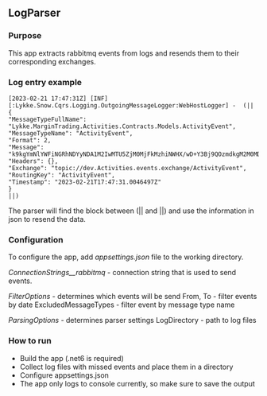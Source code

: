 ## LogParser

### Purpose

This app extracts rabbitmq events from logs and resends them to their corresponding exchanges.

### Log entry example

```
[2023-02-21 17:47:31Z] [INF] [:Lykke.Snow.Cqrs.Logging.OutgoingMessageLogger:WebHostLogger] -  (||
{
"MessageTypeFullName": "Lykke.MarginTrading.Activities.Contracts.Models.ActivityEvent",
"MessageTypeName": "ActivityEvent",
"Format": 2,
"Message": "k9kgYmNlYWFiNGRhNDYyNDA1M2IwMTU5ZjM0MjFkMzhiNWHX/wD+Y3Bj9QOzmdkgM2M0MDA2MTE3OTg5NGRlYzgzNzEwOTYyOTA3ZmE5YzWoQUEyMDIwMDKgqi02MDM1MDc5NzDX/wD8loBj9QOzBs0XepOoZGVuaW5nMDGoQUEyMDIwMDKqLTYwMzUwNzk3MJA=",
"Headers": {},
"Exchange": "topic://dev.Activities.events.exchange/ActivityEvent",
"RoutingKey": "ActivityEvent",
"Timestamp": "2023-02-21T17:47:31.0046497Z"
}
||)
```

The parser will find the block between (|| and ||) and use the information in json to resend the data.

### Configuration

To configure the app, add *appsettings.json* file to the working directory.

*ConnectionStrings__rabbitmq* - connection string that is used to send events.

*FilterOptions* - determines which events will be send
From, To - filter events by date
ExcludedMessageTypes - filter event by message type name

*ParsingOptions* - determines parser settings
LogDirectory - path to log files


### How to run

- Build the app (.net6 is required)
- Collect log files with missed events and place them in a directory
- Configure appsettings.json
- The app only logs to console currently, so make sure to save the output 